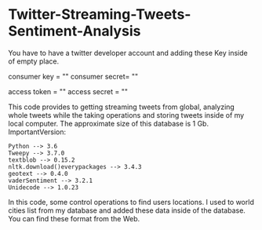 # Twitter-Streaming-Tweets-Sentiment-Analysis
You have to have a twitter developer account and adding these Key inside of empty place. 

consumer key = "" consumer secret= ""

access token = "" access secret = ""

This code provides to getting streaming tweets from global, analyzing whole tweets while the taking operations and storing tweets inside of my local computer. The approximate size of this database is 1 Gb.
ImportantVersion:

    
    Python --> 3.6
    Tweepy --> 3.7.0
    textblob --> 0.15.2
    nltk.download()everypackages --> 3.4.3
    geotext --> 0.4.0
    vaderSentiment --> 3.2.1
    Unidecode --> 1.0.23
 
In this code, some control operations to find users locations. 
I used to world cities list from my database and added these data inside of the database. You can find these format from the Web. 
